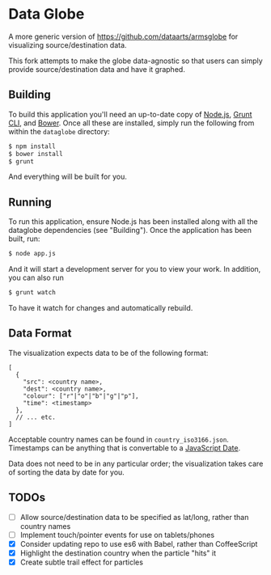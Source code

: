 # Data Globe
A more generic version of https://github.com/dataarts/armsglobe for visualizing source/destination data.

This fork attempts to make the globe data-agnostic so that users can simply provide source/destination data and have it graphed.

## Building

To build this application you'll need an up-to-date copy of [Node.js](http://nodejs.org/), [Grunt CLI](http://gruntjs.com/), and [Bower](http://bower.io/). Once all these are installed, simply run the following from within the `dataglobe` directory:

```bash
$ npm install
$ bower install
$ grunt
```
And everything will be built for you.

## Running

To run this application, ensure Node.js has been installed along with all the dataglobe dependencies (see "Building"). Once the application has been built, run:

```bash
$ node app.js
```
And it will start a development server for you to view your work. In addition, you can also run

```bash
$ grunt watch
```
To have it watch for changes and automatically rebuild.

## Data Format

The visualization expects data to be of the following format:

```
[
  {
    "src": <country name>,
    "dest": <country name>,
    "colour": ["r"|"o"|"b"|"g"|"p"],
    "time": <timestamp>
  },
  // ... etc.
]
```

Acceptable country names can be found in `country_iso3166.json`. Timestamps can be anything that is convertable to a [JavaScript Date](https://developer.mozilla.org/en-US/docs/Web/JavaScript/Reference/Global_Objects/Date).

Data does not need to be in any particular order; the visualization takes care of sorting the data by date for you.

## TODOs

* [ ] Allow source/destination data to be specified as lat/long, rather than country names
* [ ] Implement touch/pointer events for use on tablets/phones
* [x] Consider updating repo to use es6 with Babel, rather than CoffeeScript
* [x] Highlight the destination country when the particle "hits" it
* [x] Create subtle trail effect for particles
